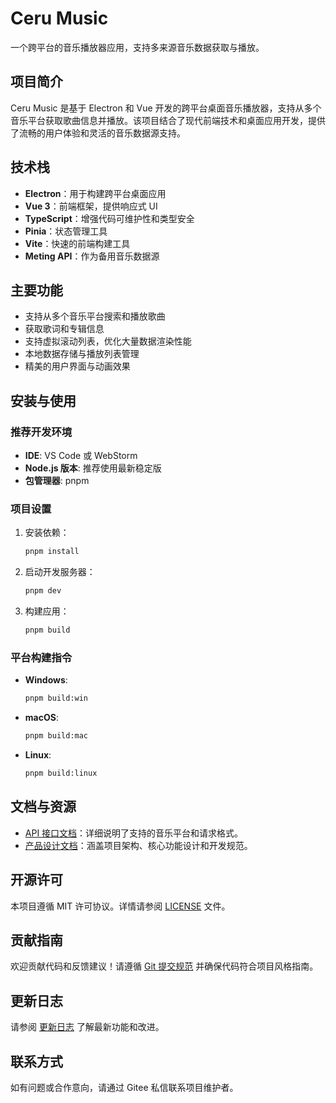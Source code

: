 # Ceru Music

一个跨平台的音乐播放器应用，支持多来源音乐数据获取与播放。

## 项目简介
Ceru Music 是基于 Electron 和 Vue 开发的跨平台桌面音乐播放器，支持从多个音乐平台获取歌曲信息并播放。该项目结合了现代前端技术和桌面应用开发，提供了流畅的用户体验和灵活的音乐数据源支持。

## 技术栈
- **Electron**：用于构建跨平台桌面应用
- **Vue 3**：前端框架，提供响应式 UI
- **TypeScript**：增强代码可维护性和类型安全
- **Pinia**：状态管理工具
- **Vite**：快速的前端构建工具
- **Meting API**：作为备用音乐数据源

## 主要功能
- 支持从多个音乐平台搜索和播放歌曲
- 获取歌词和专辑信息
- 支持虚拟滚动列表，优化大量数据渲染性能
- 本地数据存储与播放列表管理
- 精美的用户界面与动画效果

## 安装与使用

### 推荐开发环境
- **IDE**: VS Code 或 WebStorm
- **Node.js 版本**: 推荐使用最新稳定版
- **包管理器**: pnpm

### 项目设置
1. 安装依赖：
   ```bash
   pnpm install
   ```

2. 启动开发服务器：
   ```bash
   pnpm dev
   ```

3. 构建应用：
   ```bash
   pnpm build
   ```

### 平台构建指令
- **Windows**:
  ```bash
  pnpm build:win
  ```

- **macOS**:
  ```bash
  pnpm build:mac
  ```

- **Linux**:
  ```bash
  pnpm build:linux
  ```

## 文档与资源
- [API 接口文档](docs/api.md)：详细说明了支持的音乐平台和请求格式。
- [产品设计文档](docs/design.md)：涵盖项目架构、核心功能设计和开发规范。

## 开源许可
本项目遵循 MIT 许可协议。详情请参阅 [LICENSE](LICENSE) 文件。

## 贡献指南
欢迎贡献代码和反馈建议！请遵循 [Git 提交规范](docs/design.md#git提交规范) 并确保代码符合项目风格指南。

## 更新日志
请参阅 [更新日志](docs/api.md#更新日志) 了解最新功能和改进。

## 联系方式
如有问题或合作意向，请通过 Gitee 私信联系项目维护者。